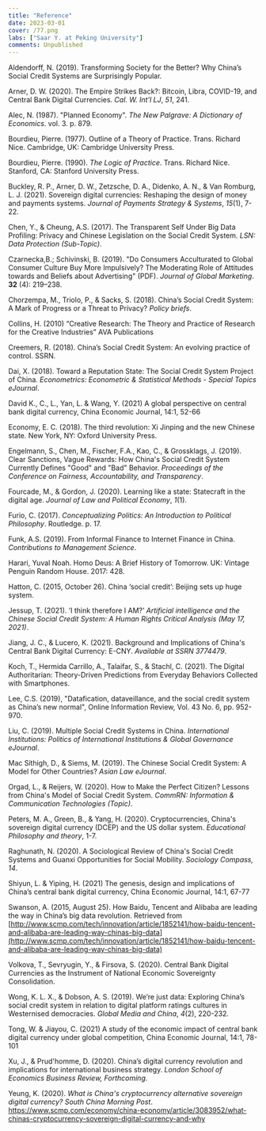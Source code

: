 ```yaml
---
title: "Reference"
date: 2023-03-01
cover: /77.png
labs: ["Saar Y. at Peking University"]
comments: Unpublished
---
```



Aldendorff, N. (2019). Transforming Society for the Better? Why China’s Social Credit Systems are Surprisingly Popular.

Arner, D. W. (2020). The Empire Strikes Back?: Bitcoin, Libra, COVID-19, and Central Bank Digital Currencies. _Cal. W. Int'l LJ_, _51_, 241.

Alec, N. (1987). "Planned Economy". _The New Palgrave: A Dictionary of Economics_. vol. 3. p. 879.

Bourdieu, Pierre. (1977). Outline of a Theory of Practice. Trans. Richard Nice. Cambridge, UK: Cambridge University Press.

Bourdieu, Pierre. (1990). _The Logic of Practice_. Trans. Richard Nice. Stanford, CA: Stanford University Press.

Buckley, R. P., Arner, D. W., Zetzsche, D. A., Didenko, A. N., & Van Romburg, L. J. (2021). Sovereign digital currencies: Reshaping the design of money and payments systems. _Journal of Payments Strategy & Systems_, _15_(1), 7-22.

Chen, Y., & Cheung, A.S. (2017). The Transparent Self Under Big Data Profiling: Privacy and Chinese Legislation on the Social Credit System. _LSN: Data Protection (Sub-Topic)_.

Czarnecka,B.; Schivinski, B. (2019). "Do Consumers Acculturated to Global Consumer Culture Buy More Impulsively? The Moderating Role of Attitudes towards and Beliefs about Advertising" (PDF). _Journal of Global Marketing_. **32** (4): 219–238.

Chorzempa, M., Triolo, P., & Sacks, S. (2018). China’s Social Credit System: A Mark of Progress or a Threat to Privacy? _Policy briefs_.

Collins, H. (2010) “Creative Research: The Theory and Practice of Research for the Creative Industries” AVA Publications

Creemers, R. (2018). China’s Social Credit System: An evolving practice of control. SSRN.

Dai, X. (2018). Toward a Reputation State: The Social Credit System Project of China. _Econometrics: Econometric & Statistical Methods - Special Topics eJournal_.

David K., C., L., Yan, L. & Wang, Y. (2021) A global perspective on central bank digital currency, China Economic Journal, 14:1, 52-66

Economy, E. C. (2018). The third revolution: Xi Jinping and the new Chinese state. New York, NY: Oxford University Press.

Engelmann, S., Chen, M., Fischer, F.A., Kao, C., & Grossklags, J. (2019). Clear Sanctions, Vague Rewards: How China's Social Credit System Currently Defines "Good" and "Bad" Behavior. _Proceedings of the Conference on Fairness, Accountability, and Transparency_.

Fourcade, M., & Gordon, J. (2020). Learning like a state: Statecraft in the digital age. _Journal of Law and Political Economy_, _1_(1).

Furio, C. (2017). _Conceptualizing Politics: An Introduction to Political Philosophy_. Routledge. p. 17.

Funk, A.S. (2019). From Informal Finance to Internet Finance in China. _Contributions to Management Science_.

Harari, Yuval Noah. Homo Deus: A Brief History of Tomorrow. UK: Vintage Penguin Random House. 2017: 428.

Hatton, C. (2015, October 26). China ‘social credit’: Beijing sets up huge system.

Jessup, T. (2021). ‘I think therefore I AM?’ _Artificial intelligence and the Chinese Social Credit System: A Human Rights Critical Analysis (May 17, 2021)_.

Jiang, J. C., & Lucero, K. (2021). Background and Implications of China's Central Bank Digital Currency: E-CNY. _Available at SSRN 3774479_.

Koch, T., Hermida Carrillo, A., Talaifar, S., & Stachl, C. (2021). The Digital Authoritarian: Theory-Driven Predictions from Everyday Behaviors Collected with Smartphones.

Lee, C.S. (2019), "Datafication, dataveillance, and the social credit system as China’s new normal", Online Information Review, Vol. 43 No. 6, pp. 952-970.

Liu, C. (2019). Multiple Social Credit Systems in China. _International Institutions: Politics of International Institutions & Global Governance eJournal_.

Mac Síthigh, D., & Siems, M. (2019). The Chinese Social Credit System: A Model for Other Countries? _Asian Law eJournal_.

Orgad, L., & Reijers, W. (2020). How to Make the Perfect Citizen? Lessons from China's Model of Social Credit System. _CommRN: Information & Communication Technologies (Topic)_.

Peters, M. A., Green, B., & Yang, H. (2020). Cryptocurrencies, China's sovereign digital currency (DCEP) and the US dollar system. _Educational Philosophy and theory_, 1-7.

Raghunath, N. (2020). A Sociological Review of China's Social Credit Systems and Guanxi Opportunities for Social Mobility. _Sociology Compass, 14_.

Shiyun, L. & Yiping, H. (2021) The genesis, design and implications of China’s central bank digital currency, China Economic Journal, 14:1, 67-77

Swanson, A. (2015, August 25). How Baidu, Tencent and Alibaba are leading the way in China’s big data revolution. Retrieved from [http://www.scmp.com/tech/innovation/article/1852141/how-baidu-tencent-and-alibaba-are-leading-way-chinas-big-data](http://www.scmp.com/tech/innovation/article/1852141/how-baidu-tencent-and-alibaba-are-leading-way-chinas-big-data)

Volkova, T., Sevryugin, Y., & Firsova, S. (2020). Central Bank Digital Currencies as the Instrument of National Economic Sovereignty Consolidation.

Wong, K. L. X., & Dobson, A. S. (2019). We’re just data: Exploring China’s social credit system in relation to digital platform ratings cultures in Westernised democracies. _Global Media and China_, _4_(2), 220-232.

Tong, W. & Jiayou, C. (2021) A study of the economic impact of central bank digital currency under global competition, China Economic Journal, 14:1, 78-101

Xu, J., & Prud'homme, D. (2020). China’s digital currency revolution and implications for international business strategy. _London School of Economics Business Review, Forthcoming_.

Yeung, K. (2020). _What is China's cryptocurrency alternative sovereign digital currency?_ _South China Morning Post_. https://www.scmp.com/economy/china-economy/article/3083952/what-chinas-cryptocurrency-sovereign-digital-currency-and-why


